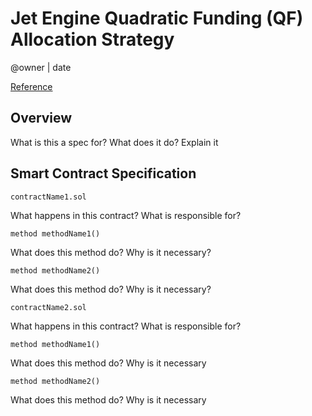 # Jet Engine Quadratic Funding (QF) Allocation Strategy

@owner | date

[Reference]()

## Overview
What is this a spec for? What does it do? Explain it
## Smart Contract Specification
`contractName1.sol`

What happens in this contract? What is responsible for?

```solidity
method methodName1()
```
What does this method do? Why is it necessary?

```solidity
method methodName2()
```

What does this method do? Why is it necessary?

`contractName2.sol`

What happens in this contract? What is responsible for?


```solidity
method methodName1()
```
What does this method do? Why is it necessary


```solidity
method methodName2()
```
What does this method do? Why is it necessary

